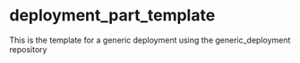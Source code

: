 # deployment_part_template
This is the template for a generic deployment using the generic_deployment repository
